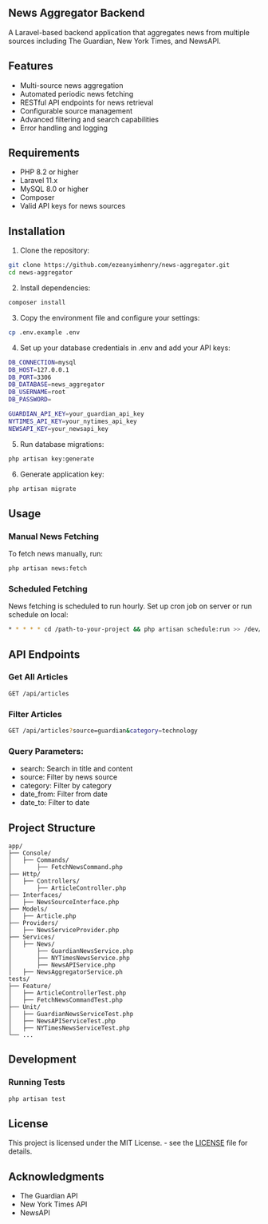 ## News Aggregator Backend
A Laravel-based backend application that aggregates news from multiple sources including The Guardian, New York Times, and NewsAPI.

## Features

- Multi-source news aggregation
- Automated periodic news fetching
- RESTful API endpoints for news retrieval
- Configurable source management
- Advanced filtering and search capabilities
- Error handling and logging

## Requirements

- PHP 8.2 or higher
- Laravel 11.x
- MySQL 8.0 or higher
- Composer
- Valid API keys for news sources

## Installation

1. Clone the repository:

```bash
git clone https://github.com/ezeanyimhenry/news-aggregator.git
cd news-aggregator
```

2. Install dependencies:

```bash
composer install
```

3. Copy the environment file and configure your settings:

```bash
cp .env.example .env
```

4. Set up your database credentials in .env and add your API keys:

```bash
DB_CONNECTION=mysql
DB_HOST=127.0.0.1
DB_PORT=3306
DB_DATABASE=news_aggregator
DB_USERNAME=root
DB_PASSWORD=

GUARDIAN_API_KEY=your_guardian_api_key
NYTIMES_API_KEY=your_nytimes_api_key
NEWSAPI_KEY=your_newsapi_key
```

5. Run database migrations:

```bash
php artisan key:generate
```

6. Generate application key:

```bash
php artisan migrate
```

## Usage

### Manual News Fetching
To fetch news manually, run:
```bash
php artisan news:fetch
```

### Scheduled Fetching
News fetching is scheduled to run hourly. Set up cron job on server or run schedule on local:
```bash
* * * * * cd /path-to-your-project && php artisan schedule:run >> /dev/null 2>&1
```

## API Endpoints

### Get All Articles

```bash
GET /api/articles
```

### Filter Articles

```bash
GET /api/articles?source=guardian&category=technology
```

### Query Parameters:
- search: Search in title and content
- source: Filter by news source
- category: Filter by category
- date_from: Filter from date
- date_to: Filter to date

## Project Structure

    app/
    ├── Console/                
    │   ├── Commands/                   
    │       ├── FetchNewsCommand.php  
    ├── Http/                  
    │   ├── Controllers/         
    │       ├── ArticleController.php 
    ├── Interfaces/                  
    │   ├── NewsSourceInterface.php    
    ├── Models/                  
    │   ├── Article.php
    ├── Providers/                  
    │   ├── NewsServiceProvider.php
    ├── Services/                  
    │   ├── News/         
    │       ├── GuardianNewsService.php  
    │       ├── NYTimesNewsService.php  
    │       ├── NewsAPIService.php   
    │   ├── NewsAggregatorService.ph
    tests/
    ├── Feature/                
    │   ├── ArticleControllerTest.php
    │   ├── FetchNewsCommandTest.php
    ├── Unit/                
    │   ├── GuardianNewsServiceTest.php
    │   ├── NewsAPIServiceTest.php
    │   ├── NYTimesNewsServiceTest.php
    └── ...

## Development

### Running Tests

```bash
php artisan test
```

## License

This project is licensed under the MIT License. - see the [LICENSE](LICENSE) file for details.

## Acknowledgments
- The Guardian API
- New York Times API
- NewsAPI
